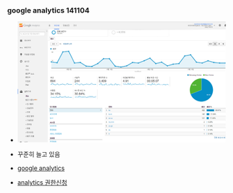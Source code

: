 
### google analytics 141104
- ![google analytics](/doc/img/analytics141104.png)

- 꾸준히 늘고 있음
- [google analytics](http://goo.gl/dyNTkl)
- [analytics 권한신청](/doc/analytics_admin.md)


